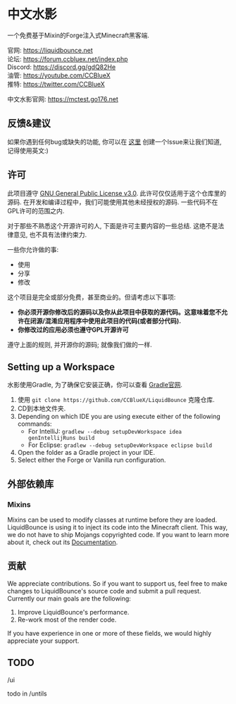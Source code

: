 # 中文水影
一个免费基于Mixin的Forge注入式Minecraft黑客端.

官网: https://liquidbounce.net \
论坛: https://forum.ccbluex.net/index.php \
Discord: https://discord.gg/gdQ82He \
油管: https://youtube.com/CCBlueX \
推特: https://twitter.com/CCBlueX

中文水影官网: https://mctest.go176.net

## 反馈&建议
如果你遇到任何bug或缺失的功能, 你可以在 [这里](https://github.com/CCBlueX/LiquidBounce1.8-Issues/issues) 创建一个Issue来让我们知道, 记得使用英文:)

## 许可

此项目遵守 [GNU General Public License v3.0](LICENSE). 此许可仅仅适用于这个仓库里的源码. 在开发和编译过程中，我们可能使用其他未经授权的源码. 一些代码不在GPL许可的范围之内.

对于那些不熟悉这个开源许可的人, 下面是许可主要内容的一些总结. 这绝不是法律意见, 也不具有法律约束力.

一些你允许做的事:
- 使用
- 分享
- 修改

这个项目是完全或部分免费，甚至商业的。但请考虑以下事项:

- **你必须开源你修改后的源码以及你从此项目中获取的源代码。这意味着您不允许在闭源/混淆应用程序中使用此项目的代码(或者部分代码).**
- **你修改过的应用必须也遵守GPL开源许可** 

遵守上面的规则, 并开源你的源码; 就像我们做的一样.

## Setting up a Workspace
水影使用Gradle, 为了确保它安装正确，你可以查看 [Gradle官网](https://gradle.org/install/).
1. 使用 `git clone https://github.com/CCBlueX/LiquidBounce` 克隆仓库. 
2. CD到本地文件夹.
3. Depending on which IDE you are using execute either of the following commands:
    - For IntelliJ: `gradlew --debug setupDevWorkspace idea genIntellijRuns build`
    - For Eclipse: `gradlew --debug setupDevWorkspace eclipse build`
4. Open the folder as a Gradle project in your IDE.
5. Select either the Forge or Vanilla run configuration.

## 外部依赖库
### Mixins
Mixins can be used to modify classes at runtime before they are loaded. LiquidBounce is using it to inject its code into the Minecraft client. This way, we do not have to ship Mojangs copyrighted code. If you want to learn more about it, check out its [Documentation](https://docs.spongepowered.org/5.1.0/en/plugin/internals/mixins.html).

## 贡献

We appreciate contributions. So if you want to support us, feel free to make changes to LiquidBounce's source code and submit a pull request. Currently our main goals are the following:
1. Improve LiquidBounce's performance.
2. Re-work most of the render code.

If you have experience in one or more of these fields, we would highly appreciate your support.

## TODO

/ui

todo in /untils
